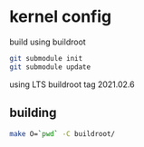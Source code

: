 # kernel config

build using buildroot

```sh
git submodule init
git submodule update
```

using LTS buildroot tag 2021.02.6

## building

```sh
make O=`pwd` -C buildroot/
```
